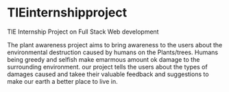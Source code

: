 # TIEinternshipproject
TIE Internship Project on Full Stack Web development

The plant awareness project aims to bring awareness to the users about the environmental destruction caused by humans on the Plants/trees.
Humans being greedy and selfish make emarmous amount ok damage to the surrounding environment.
our project tells the users about the types of damages caused and takee their valuable feedback and suggestions to make our earth a better place to live in.
